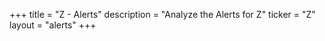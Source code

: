 +++
title = "Z - Alerts"
description = "Analyze the Alerts for Z"
ticker = "Z"
layout = "alerts"
+++

